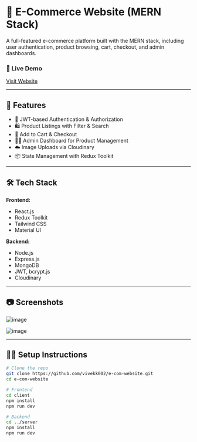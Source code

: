 # 🛒 E-Commerce Website (MERN Stack)

A full-featured e-commerce platform built with the MERN stack, including user authentication, product browsing, cart, checkout, and admin dashboards.

### 🔗 Live Demo
[Visit Website](https://e-com-website-1-zahm.onrender.com)

---

## 🚀 Features

- 🔐 JWT-based Authentication & Authorization
- 🛍 Product Listings with Filter & Search
- 🛒 Add to Cart & Checkout
- 🧑‍💼 Admin Dashboard for Product Management
- ☁️ Image Uploads via Cloudinary
- 📦 State Management with Redux Toolkit

---

## 🛠 Tech Stack

**Frontend:**
- React.js
- Redux Toolkit
- Tailwind CSS
- Material UI

**Backend:**
- Node.js
- Express.js
- MongoDB
- JWT, bcrypt.js
- Cloudinary

---

## 📷 Screenshots
![image](https://github.com/user-attachments/assets/eea6192b-fffd-436c-b19b-81f88cbdb92f)

![image](https://github.com/user-attachments/assets/9491283f-b9e7-472a-bbac-70daa237199c)


---

## 🧑‍💻 Setup Instructions

```bash
# Clone the repo
git clone https://github.com/vivekk002/e-com-website.git
cd e-com-website

# Frontend
cd client
npm install
npm run dev

# Backend
cd ../server
npm install
npm run dev
